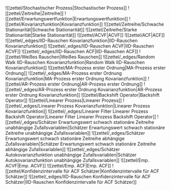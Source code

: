 ![[zettel/Stochastischer Prozess|Stochastischer Prozess]]
![[zettel/Zeitreihe|Zeitreihe]]
![[zettel/Erwartungswertfunktion|Erwartungswertfunktion]]
![[zettel/Kovarianzfunktion|Kovarianzfunktion]]
![[zettel/Zeitreihe/Schwache Stationarität|Schwache Stationarität]]
![[zettel/Zeitreihe/Starke Stationarität|Starke Stationarität]]
![[zettel/ACVF|ACVF]]
![[zettel/ACF|ACF]]
![[zettel/_edges/IID-Rauschen Kovarianzfunktion|IID-Rauschen Kovarianzfunktion]]
![[zettel/_edges/IID-Rauschen ACVF|IID-Rauschen ACVF]]
![[zettel/_edges/IID-Rauschen ACF|IID-Rauschen ACF]]
![[zettel/Weißes Rauschen|Weißes Rauschen]]
![[zettel/_edges/Random Walk IID-Rauschen Kovarianzfunktion|Random Walk IID-Rauschen Kovarianzfunktion]]
![[zettel/MA-Prozess erster Ordnung|MA-Prozess erster Ordnung]]
![[zettel/_edges/MA-Prozess erster Ordnung Kovarianzfunktion|MA-Prozess erster Ordnung Kovarianzfunktion]]
![[zettel/AR-Prozess erster Ordnung|AR-Prozess erster Ordnung]]
![[zettel/_edges/AR-Prozess erster Ordnung Kovarianzfunktion|AR-Prozess erster Ordnung Kovarianzfunktion]]
![[zettel/Backshift Operator|Backshift Operator]]
![[zettel/Linearer Prozess|Linearer Prozess]]
![[zettel/_edges/Linearer Prozess Kovarianzfunktion|Linearer Prozess Kovarianzfunktion]]
![[zettel/_edges/Linearer Filter Linearer Prozess Backshift Operator|Linearer Filter Linearer Prozess Backshift Operator]]
![[zettel/_edges/Schätzer Erwartungswert schwach stationäre Zeitreihe unabhängige Zufallsvariablen|Schätzer Erwartungswert schwach stationäre Zeitreihe unabhängige Zufallsvariablen]]
![[zettel/_edges/Schätzer Erwartungswert schwach stationäre Zeitreihe abhängige Zufallsvariablen|Schätzer Erwartungswert schwach stationäre Zeitreihe abhängige Zufallsvariablen]]
![[zettel/_edges/Schätzer Autokovarianzfunktion unabhängige Zufallsvariablen|Schätzer Autokovarianzfunktion unabhängige Zufallsvariablen]]
![[zettel/Emp. ACVF|Emp. ACVF]]
![[zettel/Emp. ACF|Emp. ACF]]
![[zettel/Konfidenzintervalle für ACF Schätzer|Konfidenzintervalle für ACF Schätzer]]
![[zettel/_edges/IID-Rauschen Konfidenzintervalle für ACF Schätzer|IID-Rauschen Konfidenzintervalle für ACF Schätzer]]
